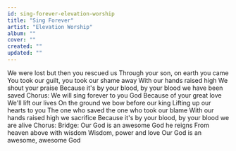 ```yaml
---
id: sing-forever-elevation-worship
title: "Sing Forever"
artist: "Elevation Worship"
album: ""
cover: ""
created: ""
updated: ""
---
```


We were lost but then you rescued us
Through your son, on earth you came
You took our guilt, you took our shame away
With our hands raised high
We shout your praise
Because it's by your blood, by your blood we have been saved
Chorus:
We will sing forever to you God
Because of your great love
We'll lift our lives
On the ground we bow before our king
Lifting up our hearts to you
The one who saved the one who took our blame
With our hands raised high we sacrifice
Because it's by your blood, by your blood we are alive
Chorus:
Bridge:
Our God is an awesome God he reigns
From heaven above with wisdom
Wisdom, power and love
Our God is an awesome, awesome God